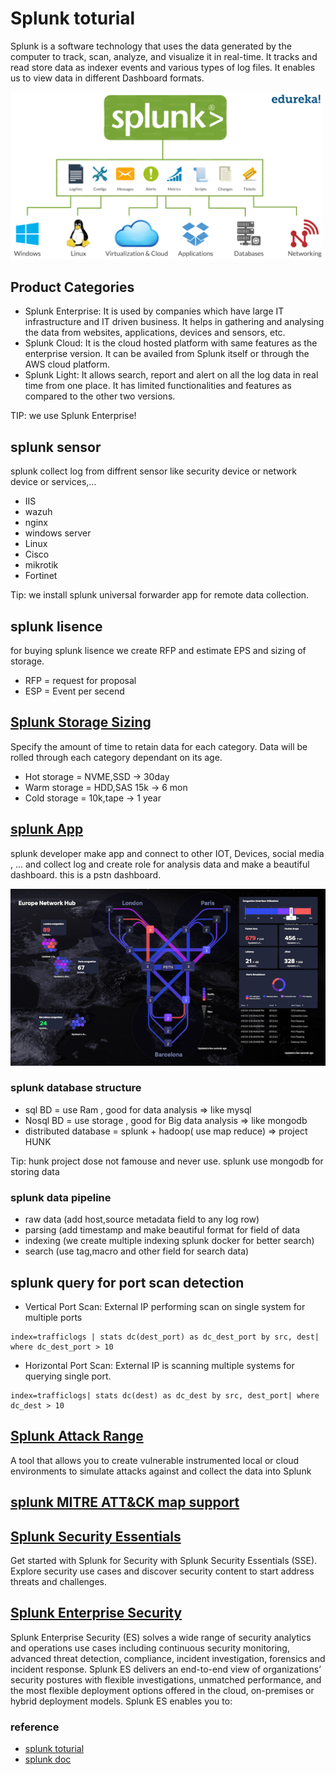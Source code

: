 # Splunk toturial
Splunk is a software technology that uses the data generated by the computer to track, scan, analyze, and visualize it in real-time. It tracks and read store data as indexer events and various types of log files. It enables us to view data in different Dashboard formats.

<img src="/img/3.png" width="500px" style="margin=0px auto;" />

## Product Categories
* Splunk Enterprise:  It is used by companies which have large IT infrastructure and IT driven business. It helps in gathering and analysing the data from websites, applications, devices and sensors, etc.
* Splunk Cloud:  It is the cloud hosted platform with same features as the enterprise version. It can be availed from Splunk itself or through the AWS cloud platform.
* Splunk Light:  It allows search, report and alert on all the log data in real time from one place. It has limited functionalities and features as compared to the other two versions.

TIP: we use Splunk Enterprise!

## splunk sensor
splunk collect log from diffrent sensor like security device or network device or services,...
* IIS
* wazuh
* nginx
* windows server
* Linux
* Cisco
* mikrotik
* Fortinet

Tip: we install splunk universal forwarder app for remote data collection.

## splunk lisence
for buying splunk lisence we create RFP and estimate EPS and sizing of storage.
* RFP = request for proposal
* ESP = Event per secend

## [Splunk Storage Sizing](https://splunk-sizing.appspot.com/)
Specify the amount of time to retain data for each category. Data will be rolled through each category dependant on its age.

* Hot storage  = NVME,SSD -> 30day
* Warm storage = HDD,SAS 15k  -> 6 mon
* Cold storage = 10k,tape  -> 1 year

## [splunk App](https://splunkbase.splunk.com/app/4710/)
splunk developer make app and connect to other IOT, Devices, social media , ... and collect log and create role for analysis data and make a beautiful dashboard. this is a pstn dashboard.

<img src="/img/2.png" />


### splunk database structure
* sql BD = use Ram , good for data analysis => like mysql
* Nosql BD = use storage , good for Big data analysis => like mongodb
* distributed database = splunk + hadoop( use map reduce) => project HUNK

Tip: hunk project dose not famouse and never use. splunk use mongodb for storing data

### splunk data pipeline
* raw data (add host,source metadata field to any log row)
* parsing (add timestamp and make beautiful format for field of data 
* indexing (we create multiple indexing splunk docker for better search)
* search (use tag,macro and other field for search data)




## splunk query for port scan detection
* Vertical Port Scan: External IP performing scan on single system for multiple ports
```
index=trafficlogs | stats dc(dest_port) as dc_dest_port by src, dest| where dc_dest_port > 10
```
* Horizontal Port Scan: External IP is scanning multiple systems for querying single port.  
```
index=trafficlogs| stats dc(dest) as dc_dest by src, dest_port| where dc_dest > 10
```


## [Splunk Attack Range](https://github.com/splunk/attack_range)
A tool that allows you to create vulnerable instrumented local or cloud environments to simulate attacks against and collect the data into Splunk


## [splunk MITRE ATT&CK map support](https://mitremap.splunkresearch.com/)



## [Splunk Security Essentials](https://splunkbase.splunk.com/app/3435/)
Get started with Splunk for Security with Splunk Security Essentials (SSE). Explore security use cases and discover security content to start address threats and challenges.

## [Splunk Enterprise Security](https://splunkbase.splunk.com/app/263/)
Splunk Enterprise Security (ES) solves a wide range of security analytics and operations use cases including continuous security monitoring, advanced threat detection, compliance, incident investigation, forensics and incident response. Splunk ES delivers an end-to-end view of organizations’ security postures with flexible investigations, unmatched performance, and the most flexible deployment options offered in the cloud, on-premises or hybrid deployment models. Splunk ES enables you to:


### reference
* [splunk toturial](https://www.tutorialspoint.com/splunk/index.htm)
* [splunk doc](https://docs.splunk.com/Documentation/SSE/3.5.0/ReleaseNotes/Enhancements)


